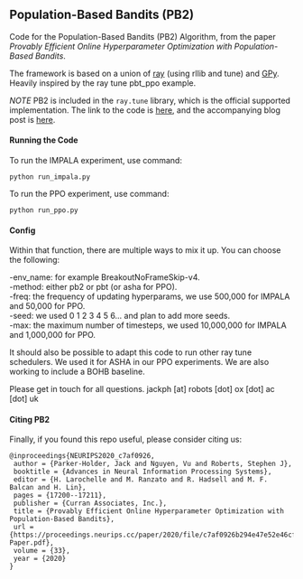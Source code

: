 ## Population-Based Bandits (PB2)


Code for the Population-Based Bandits (PB2) Algorithm, from the paper *Provably Efficient Online Hyperparameter Optimization with Population-Based Bandits*.

The framework is based on a union of [ray](https://github.com/ray-project/ray) (using rllib and tune) and [GPy](https://github.com/SheffieldML/GPy). Heavily inspired by the ray tune pbt_ppo example. 

*NOTE* PB2 is included in the ``ray.tune`` library, which is the official supported implementation. The link to the code is [here](https://docs.ray.io/en/master/_modules/ray/tune/schedulers/pb2.html), and the accompanying blog post is [here](https://www.anyscale.com/blog/population-based-bandits).


#### Running the Code

To run the IMPALA experiment, use command:

``
 python run_impala.py 
``

To run the PPO experiment, use command:

``
 python run_ppo.py 
``

#### Config

Within that function, there are multiple ways to mix it up. You can choose the following:

-env_name: for example BreakoutNoFrameSkip-v4. \
-method: either pb2 or pbt (or asha for PPO).  \
-freq: the frequency of updating hyperparams, we use 500,000 for IMPALA and 50,000 for PPO.  \
-seed: we used 0 1 2 3 4 5 6... and plan to add more seeds.  \
-max: the maximum number of timesteps, we used 10,000,000 for IMPALA and 1,000,000 for PPO.  

It should also be possible to adapt this code to run other ray tune schedulers. We used it for ASHA in our PPO experiments. We are also working to include a BOHB baseline. 

Please get in touch for all questions.
jackph [at] robots [dot] ox [dot] ac [dot] uk

#### Citing PB2

Finally, if you found this repo useful, please consider citing us:

```
@inproceedings{NEURIPS2020_c7af0926,
 author = {Parker-Holder, Jack and Nguyen, Vu and Roberts, Stephen J},
 booktitle = {Advances in Neural Information Processing Systems},
 editor = {H. Larochelle and M. Ranzato and R. Hadsell and M. F. Balcan and H. Lin},
 pages = {17200--17211},
 publisher = {Curran Associates, Inc.},
 title = {Provably Efficient Online Hyperparameter Optimization with Population-Based Bandits},
 url = {https://proceedings.neurips.cc/paper/2020/file/c7af0926b294e47e52e46cfebe173f20-Paper.pdf},
 volume = {33},
 year = {2020}
}
```
